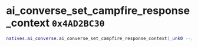 # ai_converse_set_campfire_response_context `0x4AD2BC30`

```lua
natives.ai_converse.ai_converse_set_campfire_response_context(_unk0 --[[ integer ]])
```
